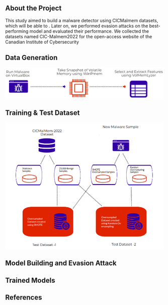 ## About the Project
This study aimed to build a malware detector using CICMalmem datasets, which will be able to . Later on, we performed evasion attacks on the best-performing model and evaluated their performance. We collected the datasets named CIC-Malmem2022 for the open-access website of the Canadian Institute of Cybersecurity 


## Data Generation 
![Screenshot](datasetgeneration.png)

## Training & Test Dataset 
![Screenshot](dataset.png)

## Model Building and Evasion Attack

## Trained Models 

## References
